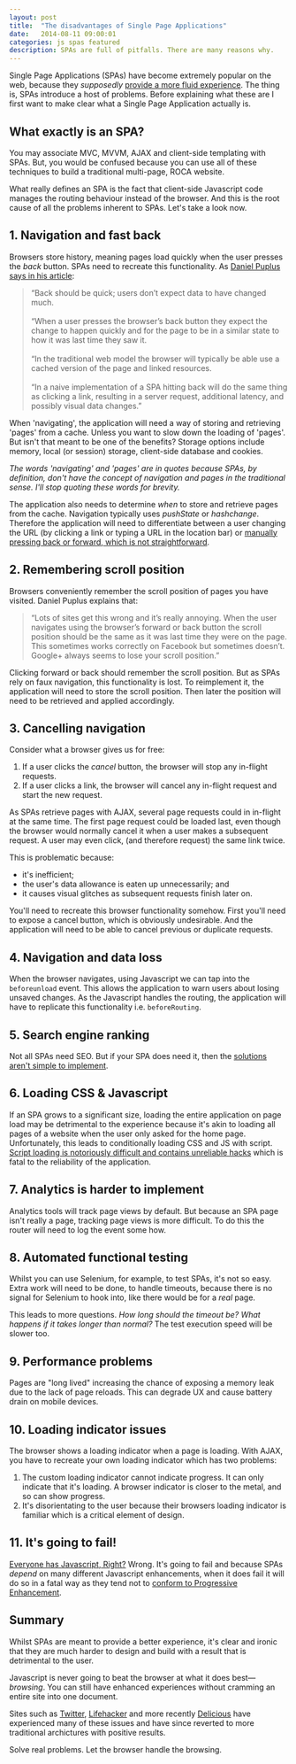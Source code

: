 ```yaml
---
layout: post
title:  "The disadvantages of Single Page Applications"
date:   2014-08-11 09:00:01
categories: js spas featured
description: SPAs are full of pitfalls. There are many reasons why.
---
```


Single Page Applications (SPAs) have become extremely popular on the web, because they *supposedly* [provide a more fluid experience](http://en.wikipedia.org/wiki/Single-page_application). The thing is, SPAs introduce a host of problems. Before explaining what these are I first want to make clear what a Single Page Application actually is.

## What exactly is an SPA?

You may associate MVC, MVVM, AJAX and client-side templating with SPAs. But, you would be confused because you can use all of these techniques to build a traditional multi-page, ROCA website.

What really defines an SPA is the fact that client-side Javascript code manages the routing behaviour instead of the browser. And this is the root cause of all the problems inherent to SPAs. Let's take a look now.

## 1. Navigation and fast back

Browsers store history, meaning pages load quickly when the user presses the *back* button. SPAs need to recreate this functionality. As [Daniel Puplus says in his article](https://medium.com/joys-of-javascript/4353246f4480):

> &ldquo;Back should be quick; users don’t expect data to have changed much.<br><br>
> &ldquo;When a user presses the browser’s back button they expect the change to happen quickly and for the page to be in a similar state to how it was last time they saw it.<br><br>
> &ldquo;In the traditional web model the browser will typically be able use a cached version of the page and linked resources.<br><br>
> &ldquo;In a naive implementation of a SPA hitting back will do the same thing as clicking a link, resulting in a server request, additional latency, and possibly visual data changes.&rdquo;

When 'navigating', the application will need a way of storing and retrieving 'pages' from a cache. Unless you want to slow down the loading of 'pages'. But isn't that meant to be one of the benefits? Storage options include memory, local (or session) storage, client-side database and cookies.

*The words 'navigating' and 'pages' are in quotes because SPAs, by definition, don't have the concept of navigation and pages in the traditional sense. I'll stop quoting these words for brevity.*

The application also needs to determine *when* to store and retrieve pages from the cache. Navigation typically uses *pushState* or *hashchange*. Therefore the application will need to differentiate between a user changing the URL (by clicking a link or typing a URL in the location bar) or [manually pressing back or forward, which is not straightforward](http://stackoverflow.com/questions/2008806/how-to-detect-if-the-user-clicked-the-back-button).

## 2. Remembering scroll position

Browsers conveniently remember the scroll position of pages you have visited. Daniel Puplus explains that:

> &ldquo;Lots of sites get this wrong and it’s really annoying. When the user navigates using the browser’s forward or back button the scroll position should be the same as it was last time they were on the page. This sometimes works correctly on Facebook but sometimes doesn’t. Google+ always seems to lose your scroll position.&rdquo;

Clicking forward or back should remember the scroll position. But as SPAs rely on faux navigation, this functionality is lost. To reimplement it, the application will need to store the scroll position. Then later the position will need to be retrieved and applied accordingly.

## 3. Cancelling navigation

Consider what a browser gives us for free:

1. If a user clicks the *cancel* button, the browser will stop any in-flight requests.
2. If a user clicks a link, the browser will cancel any in-flight request and start the new request.

As SPAs retrieve pages with AJAX, several page requests could in in-flight at the same time. The first page request could be loaded last, even though the browser would normally cancel it when a user makes a subsequent request. A user may even click, (and therefore request) the same link twice.

This is problematic because:

- it's inefficient;
- the user's data allowance is eaten up unnecessarily; and 
- it causes visual glitches as subsequent requests finish later on.

You'll need to recreate this browser functionality somehow. First you'll need to expose a cancel button, which is obviously undesirable. And the application will need to be able to cancel previous or duplicate requests.

## 4. Navigation and data loss

When the browser navigates, using Javascript we can tap into the `beforeunload` event. This allows the application to warn users about losing unsaved changes. As the Javascript handles the routing, the application will have to replicate this functionality i.e. `beforeRouting`.

## 5. Search engine ranking

Not all SPAs need SEO. But if your SPA does need it, then the [solutions aren't simple to implement](http://stackoverflow.com/questions/7549306/single-page-js-websites-and-seo).

## 6. Loading CSS &amp; Javascript

If an SPA grows to a significant size, loading the entire application on page load may be detrimental to the experience because it's akin to loading all pages of a website when the user only asked for the home page. Unfortunately, this leads to conditionally loading CSS and JS with script. [Script loading is notoriously difficult and contains unreliable hacks](http://blog.getify.com/labjs-script-loading-the-way-it-should-be/) which is fatal to the reliability of the application.

## 7. Analytics is harder to implement

Analytics tools will track page views by default. But because an SPA page isn't really a page, tracking page views is more difficult. To do this the router will need to log the event some how.

## 8. Automated functional testing

Whilst you can use Selenium, for example, to test SPAs, it's not so easy. Extra work will need to be done, to handle timeouts, because there is no signal for Selenium to hook into, like there would be for a *real* page.

This leads to more questions. *How long should the timeout be? What happens if it takes longer than normal?* The test execution speed will be slower too.

## 9. Performance problems

Pages are "long lived" increasing the chance of exposing a memory leak due to the lack of page reloads. This can degrade UX and cause battery drain on mobile devices.

## 10. Loading indicator issues

The browser shows a loading indicator when a page is loading. With AJAX, you have to recreate your own loading indicator which has two problems:

1. The custom loading indicator cannot indicate progress. It can only indicate that it's loading. A browser indicator is closer to the metal, and so can show progress.
2. It's disorientating to the user because their browsers loading indicator is familiar which is a critical element of design.

## 11. It's going to fail!

[Everyone has Javascript, Right?](http://kryogenix.org/code/browser/everyonehasjs.html) Wrong. It's going to fail and because SPAs *depend* on many different Javascript enhancements, when it does fail it will do so in a fatal way as they tend not to [conform to Progressive Enhancement](/articles/writing-javascript-that-conforms-to-progressive-enhancement/).

## Summary

Whilst SPAs are meant to provide a better experience, it's clear and ironic that they are much harder to design and build with a result that is detrimental to the user.

Javascript is never going to beat the browser at what it does best&mdash;*browsing*. You can still have enhanced experiences without cramming an entire site into one document.

Sites such as [Twitter](https://blog.twitter.com/2012/improving-performance-on-twittercom), [Lifehacker](http://isolani.co.uk/blog/javascript/BreakingTheWebWithHashBangs) and more recently [Delicious](http://blog.delicious.com/2016/01/delicious-changes/) have experienced many of these issues and have since reverted to more traditional archictures with positive results.

Solve real problems. Let the browser handle the browsing.